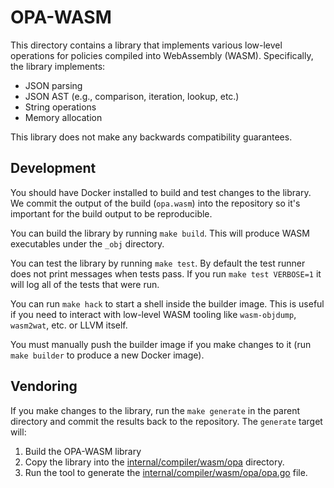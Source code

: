 # OPA-WASM

This directory contains a library that implements various low-level
operations for policies compiled into WebAssembly (WASM). Specifically, the
library implements:

* JSON parsing
* JSON AST (e.g., comparison, iteration, lookup, etc.)
* String operations
* Memory allocation

This library does not make any backwards compatibility guarantees.

## Development

You should have Docker installed to build and test changes to the library. We
commit the output of the build (`opa.wasm`) into the repository so it's
important for the build output to be reproducible.

You can build the library by running `make build`. This will produce WASM
executables under the `_obj` directory.

You can test the library by running `make test`. By default the test runner
does not print messages when tests pass. If you run `make test VERBOSE=1` it
will log all of the tests that were run.

You can run `make hack` to start a shell inside the builder image. This is
useful if you need to interact with low-level WASM tooling like
`wasm-objdump`, `wasm2wat`, etc. or LLVM itself.

You must manually push the builder image if you make changes to it (run `make
builder` to produce a new Docker image).

## Vendoring

If you make changes to the library, run the `make generate` in the parent
directory and commit the results back to the repository. The `generate`
target will:

1. Build the OPA-WASM library
2. Copy the library into the [internal/compiler/wasm/opa](../internal/compiler/wasm/opa) directory.
3. Run the tool to generate the [internal/compiler/wasm/opa/opa.go](../internal/compiler/wasm/opa/opa.go) file.